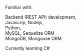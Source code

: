 <!--
**PooyaJln/PooyaJln** is a ✨ _special_ ✨ repository because its `README.md` (this file) appears on your GitHub profile.
Here are some ideas to get you started:
-->

Familiar with:

Backend (REST API) development, <br>
Javascrip, Nodejs,<br>
Python,<br>
MySQL, Sequelize ORM<br>
MongoDB, Mongoose ORM<br>

Currently learning C#





